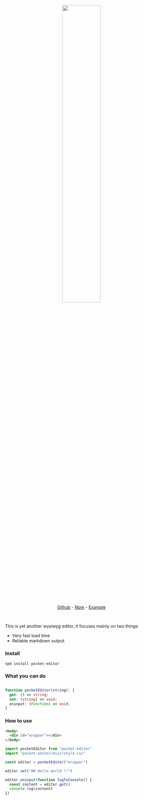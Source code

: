 <h3 align="center">
  <img src="https://raw.githubusercontent.com/victrme/pocket-editor/main/example/public/banner.png" width="50%" align="center" />
</h3>

<p align="center">
    <a href="https://github.com/victrme/pocket-editor">Github</a> - 
    <a href="https://www.npmjs.com/package/pocket-editor">Npm</a> - 
    <a href="https://pocketeditor.netlify.app/">Example</a>
</p>

<br />

This is yet another wysiwyg editor, it focuses mainly on two things:

-   Very fast load time
-   Reliable markdown output

### Install

```
npm install pocket-editor
```

### What you can do

```ts

function pocketEditor(string): {
  get: () => string;
  set: (string) => void;
  oninput: (Function) => void;
}

```

### How to use

```html
<body>
  <div id="wrapper"></div>
</body>
```

```ts
import pocketEditor from "pocket-editor"
import "pocket-editor/dist/style.css"

const editor = pocketEditor("wrapper")

editor.set("## Hello world !!")

editor.oninput(function logToConsole() {
  const content = editor.get()
  console.log(content)
})
```
